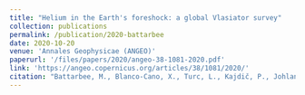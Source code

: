 ```yaml
---
title: "Helium in the Earth's foreshock: a global Vlasiator survey"
collection: publications
permalink: /publication/2020-battarbee
date: 2020-10-20
venue: 'Annales Geophysicae (ANGEO)'
paperurl: '/files/papers/2020/angeo-38-1081-2020.pdf'
link: 'https://angeo.copernicus.org/articles/38/1081/2020/'
citation: "Battarbee, M., Blanco-Cano, X., Turc, L., Kajdič, P., Johlander, A., Tarvus, V., Fuselier, S., Trattner, K., Alho, M., Brito, T., Ganse, U., Pfau-Kempf, Y., Akhavan-Tafti, M., Karlsson, T., <b>Raptis, S.</b>, Dubart, M., Grandin, M., Suni, J., and Palmroth, M. (2020). Helium in the Earth's foreshock: a global Vlasiator survey, <i>Ann. Geophys.</i>, 38, 1081–1099,  doi:10.5194/angeo-38-1081-2020"
---
```

